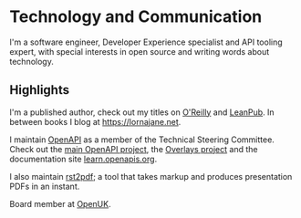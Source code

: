 # Technology and Communication

I'm a software engineer, Developer Experience specialist and API tooling expert, with special interests in open source and writing words about technology.

## Highlights

I'm a published author, check out my titles on [O'Reilly](https://www.oreilly.com/pub/au/5174) and [LeanPub](https://leanpub.com/u/lornajane). In between books I blog at <https://lornajane.net>.

I maintain [OpenAPI](https://www.openapis.org/) as a member of the Technical Steering Committee. Check out the [main OpenAPI project](https://github.com/OAI/OpenAPI-Specification/), the [Overlays project](https://github.com/OAI/Overlay-Specification) and the documentation site [learn.openapis.org](https://learn.openapis.org).

I also maintain [rst2pdf](https://github.com/rst2pdf/rst2pdf); a tool that takes markup and produces presentation PDFs in an instant.

Board member at [OpenUK](https://openuk.uk).
